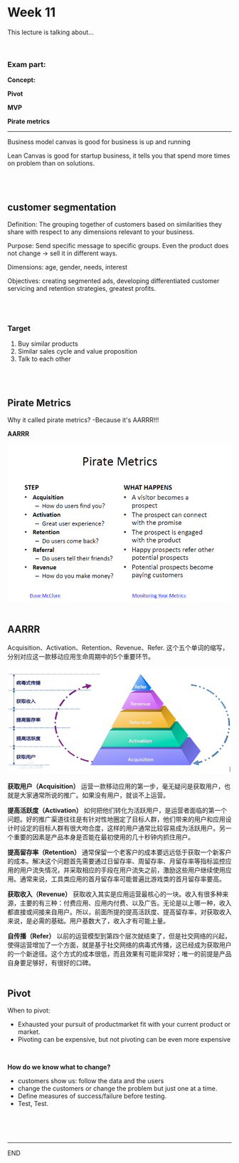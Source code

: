 # Week 11

This lecture is talking about...

<br />

###  Exam part:

**Concept:**

**Pivot**

**MVP**

**Pirate metrics**



---



Business model canvas is good for business is up and running 

Lean Canvas is good for startup business, it tells you that spend more times on problem than on solutions.


<br /><br />
## customer segmentation

Definition: The grouping together of customers based on similarities they share with respect to any dimensions relevant to your business.

Purpose: Send specific message to specific groups. Even the product does not change -> sell it in different ways.

Dimensions: age, gender, needs, interest

Objectives: creating segmented ads, developing differentiated customer servicing and retention strategies, greatest profits.

<br /><br />

### Target

1. Buy similar products
2. Similar sales cycle and value proposition
3. Talk to each other

<br /><br />

## Pirate Metrics

Why it called pirate metrics? -Because it's AARRR!!!
<br />


**AARRR**

![1](PIC/week11_1.png)
<br />
<br />

## AARRR 

Acquisition、Activation、Retention、Revenue、Refer. 这个五个单词的缩写，分别对应这一款移动应用生命周期中的5个重要环节。

![2](PIC/week11_2.png)

**获取用户（Acquisition）**
运营一款移动应用的第一步，毫无疑问是获取用户，也就是大家通常所说的推广。如果没有用户，就谈不上运营。
<br />


**提高活跃度（Activation）**
如何把他们转化为活跃用户，是运营者面临的第一个问题。好的推广渠道往往是有针对性地圈定了目标人群，他们带来的用户和应用设计时设定的目标人群有很大吻合度，这样的用户通常比较容易成为活跃用户。另一个重要的因素是产品本身是否能在最初使用的几十秒钟内抓住用户。
<br />


**提高留存率（Retention）**
通常保留一个老客户的成本要远远低于获取一个新客户的成本。解决这个问题首先需要通过日留存率、周留存率、月留存率等指标监控应用的用户流失情况，并采取相应的手段在用户流失之前，激励这些用户继续使用应用。通常来说，工具类应用的首月留存率可能普遍比游戏类的首月留存率要高。
<br />


**获取收入（Revenue）**
获取收入其实是应用运营最核心的一块。收入有很多种来源，主要的有三种：付费应用、应用内付费、以及广告。无论是以上哪一种，收入都直接或间接来自用户。所以，前面所提的提高活跃度、提高留存率，对获取收入来说，是必需的基础。用户基数大了，收入才有可能上量。
<br />


**自传播（Refer）**
以前的运营模型到第四个层次就结束了，但是社交网络的兴起，使得运营增加了一个方面，就是基于社交网络的病毒式传播，这已经成为获取用户的一个新途径。这个方式的成本很低，而且效果有可能非常好；唯一的前提是产品自身要足够好，有很好的口碑。
<br /><br />


## Pivot

When to pivot: 

* Exhausted your pursuit of productmarket fit with your current product or market.
* Pivoting can be expensive, but not pivoting can be even more expensive
<br />




**How do we know what to change?**

* customers show us: follow the data and the users
* change the customers or change the problem but just one at a time.
* Define measures of success/failure before testing.
* Test, Test.

<br />
<br />
<br />

----

END
